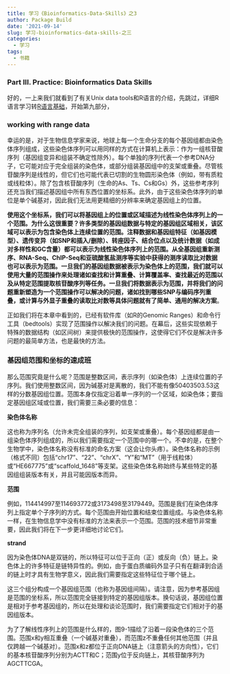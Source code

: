 ```yaml
---
title: 学习《Bioinformatics-Data-Skills》之3
author: Package Build
date: '2021-09-14'
slug: 学习-bioinformatics-data-skills-之三
categories:
  - 学习
tags:
  - 书籍
---
```


### Part III. Practice: Bioinformatics Data Skills

好的，一上来我们就看到了有关Unix data tools和R语言的介绍，先跳过，详细R语言学习转[R语言基础](/note/2021/09/11/r语言基础)，开始第九部分，

### **working with range data**

幸运的是，对于生物信息学家来说，地球上每一个生命分支的每个基因组都由染色体序列组成，这些染色体序列可以用同样的方式在计算机上表示：作为一组核苷酸序列（基因组变异和组装不确定性除外）。每个单独的序列代表一个参考DNA分子，它可能对应于完全组装的染色体，或部分组装基因组中的支架或重叠。尽管核苷酸序列是线性的，但它们也可能代表已切割的生物圆形染色体（例如，带有质粒或线粒体）。除了包含核苷酸序列（生命的As、Ts、Cs和Gs）外，这些参考序列还充当我们描述基因组中所有东西位置的坐标系。此外，由于这些染色体序列的单位是单个碱基对，因此我们无法用更精细的分辨率来确定基因组上的位置。

**使用这个坐标系，我们可以将基因组上的位置或区域描述为线性染色体序列上的一个范围。为什么这很重要？许多类型的基因组数据与特定的基因组区域相关，该区域可以表示为包含染色体上连续位置的范围。注释数据和基因组特征（如基因模型）、遗传变异（如SNP和插入/删除）、转座因子、结合位点以及统计数据（如成对多样性和GC含量）都可以表示为线性染色体序列上的范围。从全基因组重新测序、RNA-Seq、ChIP-Seq和亚硫酸氢盐测序等实验中获得的测序读取比对数据也可以表示为范围。一旦我们的基因组数据被表示为染色体上的范围，我们就可以使用大量的范围操作来处理诸如查找和计算重叠、计算覆盖率、查找最近的范围以及从特定范围提取核苷酸序列等任务。一旦我们将数据表示为范围，并将我们的问题重新塑造为一个范围操作可以解决的问题，诸如找到哪些SNP与编码序列重叠，或计算与外显子重叠的读取比对数等具体问题就有了简单、通用的解决方案**。

正如我们将在本章中看到的，已经有软件库（如R的Genomic Ranges）和命令行工具（bedtools）实现了范围操作以解决我们的问题。在幕后，这些实现依赖于特殊的数据结构（如区间树）来提供极快的范围操作，这使得它们不仅是解决许多问题的最简单方法，也是最快的方法。

### 基因组范围和坐标的速成班

那么范围究竟是什么呢？范围是整数区间，表示序列（如染色体）上连续位置的子序列。我们使用整数区间，因为碱基对是离散的，我们不能有像50403503.53这样的分数基因组位置。范围本身仅指定沿着单一序列的一个区域，如染色体；要指定基因组区域或位置，我们需要三条必要的信息：

**染色体名称**

这也称为序列名（允许未完全组装的序列，如支架或重叠）。每个基因组都是由一组染色体序列组成的，所以我们需要指定一个范围中的哪一个。不幸的是，在整个生物学中，染色体名称没有标准的命名方案（这会让你头疼）。染色体名称的示例（格式不同）包括“chr17”、“22”、“chrX”、“Y”和“MT”（用于线粒体）或“HE667775”或“scaffold_1648”等支架。这些染色体名称始终与某些特定的基因组组装版本有关，并且可能因版本而异。

**范围**

例如，114414997至114693772或3173498至3179449。范围是我们在染色体序列上指定单个子序列的方式。每个范围由开始位置和结束位置组成。与染色体名称一样，在生物信息学中没有标准的方法来表示一个范围。范围的技术细节非常重要，因此我们将在下一步更详细地讨论它们。

**strand**

因为染色体DNA是双链的，所以特征可以位于正向（正）或反向（负）链上。染色体上的许多特征是链特异性的。例如，由于蛋白质编码外显子只有在翻译到合适的链上时才具有生物学意义，因此我们需要指定这些特征位于哪个链上。

这三个组分构成一个基因组范围（也称为基因组间隔）。请注意，因为参考基因组是范围的坐标系，所以范围完全链接到特定的基因组版本。换句话说，基因组位置是相对于参考基因组的，所以在处理和谈论范围时，我们需要指定它们相对于的基因组版本。

为了了解线性序列上的范围是什么样的，图9-1描绘了沿着一段染色体的三个范围。范围x和y相互重叠（一个碱基对重叠），而范围z不重叠任何其他范围（并且仅跨越一个碱基对）。范围x和z都位于正向DNA链上（注意箭头的方向性），它们的基本核苷酸序列分别为ACTT和C；范围y位于反向链上，其核苷酸序列为AGCTTCGA。
